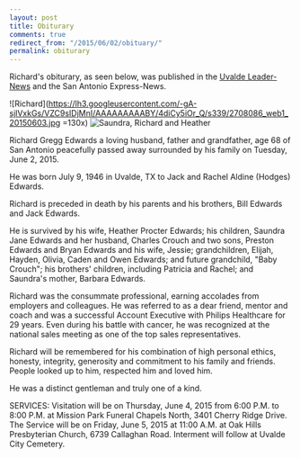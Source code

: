```yaml
---
layout: post
title: Obiturary
comments: true
redirect_from: "/2015/06/02/obituary/"
permalink: obiturary
---
```


Richard's obiturary, as seen below, was published in the [Uvalde Leader-News](http://www.uvaldeleadernews.com/node/2856) and the San Antonio Express-News.

![Richard](https://lh3.googleusercontent.com/-gA-sjlVxkGs/VZC9sIDjMnI/AAAAAAAAABY/4diCy5iOr_Q/s339/2708086_web1_20150603.jpg =130x) ![Saundra, Richard and Heather](https://lh3.googleusercontent.com/-P_-9kBR1_7Q/VZC9sBQ6urI/AAAAAAAAABY/tE5t37RDy10/s339/2708086_web2_20150603.jpg)  

<div class="message">
<p>Richard Gregg Edwards a loving husband, father and grandfather, age 68 of San Antonio peacefully passed away surrounded by his family on Tuesday, June 2, 2015. </p>

<p>He was born July 9, 1946 in Uvalde, TX to Jack and Rachel Aldine (Hodges) Edwards. </p>

<p>Richard is preceded in death by his parents and his brothers, Bill Edwards and Jack Edwards. </p>

<p>He is survived by his wife, Heather Procter Edwards; his children, Saundra Jane Edwards and her husband, Charles Crouch and two sons, Preston Edwards and Bryan Edwards and his wife, Jessie; grandchildren, Elijah, Hayden, Olivia, Caden and Owen Edwards; and future grandchild, "Baby Crouch"; his brothers' children, including Patricia and Rachel; and Saundra's mother, Barbara Edwards. </p>

<p>Richard was the consummate professional, earning accolades from employers and colleagues. He was referred to as a dear friend, mentor and coach and was a successful Account Executive with Philips Healthcare for 29 years. Even during his battle with cancer, he was recognized at the national sales meeting as one of the top sales representatives. </p>

<p>Richard will be remembered for his combination of high personal ethics, honesty, integrity, generosity and commitment to his family and friends. People looked up to him, respected him and loved him.</p>

<p>He was a distinct gentleman and truly one of a kind.</p>

<p>SERVICES: Visitation will be on Thursday, June 4, 2015 from 6:00 P.M. to 8:00 P.M. at Mission Park Funeral Chapels North, 3401 Cherry Ridge Drive. The Service will be on Friday, June 5, 2015 at 11:00 A.M. at Oak Hills Presbyterian Church, 6739 Callaghan Road. Interment will follow at Uvalde City Cemetery.</p>
</div>

